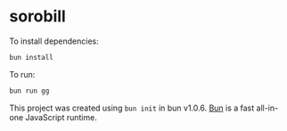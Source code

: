 # sorobill

To install dependencies:

```bash
bun install
```

To run:

```bash
bun run gg
```

This project was created using `bun init` in bun v1.0.6. [Bun](https://bun.sh) is a fast all-in-one JavaScript runtime.
